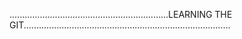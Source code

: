...............................................................LEARNING THE GIT..................................................................................
